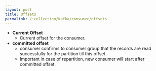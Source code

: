 ```yaml
---
layout: post
title: Offsets
permalink: /:collection/kafka/consumer/offsets
---
```


- **Current Offset**
  - Current offset for the consumer.
- **committed offset**
  - consumer confirms to consumer group that the records are read successfully for the partition till this offset.
  - Important in case of repartition, new consumer will start after committed offset.
